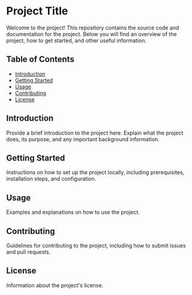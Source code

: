 # Project Title

Welcome to the project! This repository contains the source code and documentation for the project. Below you will find an overview of the project, how to get started, and other useful information.

## Table of Contents

- [Introduction](#introduction)
- [Getting Started](#getting-started)
- [Usage](#usage)
- [Contributing](#contributing)
- [License](#license)

## Introduction

Provide a brief introduction to the project here. Explain what the project does, its purpose, and any important background information.

## Getting Started

Instructions on how to set up the project locally, including prerequisites, installation steps, and configuration.

## Usage

Examples and explanations on how to use the project.

## Contributing

Guidelines for contributing to the project, including how to submit issues and pull requests.

## License

Information about the project's license.